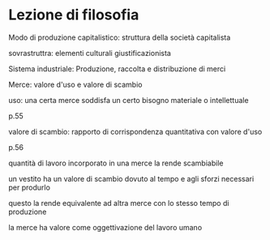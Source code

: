 # Lezione di filosofia

Modo di produzione capitalistico: struttura della società capitalista

sovrastruttra: elementi culturali giustificazionista


Sistema industriale:
Produzione, raccolta e distribuzione di merci


Merce: valore d'uso e valore di scambio

uso: una certa merce soddisfa un certo bisogno materiale o intellettuale

p.55

valore di scambio: rapporto di corrispondenza quantitativa con valore d'uso

p.56

quantità di lavoro incorporato in una merce la rende scambiabile

un vestito ha un valore di scambio dovuto al tempo e agli sforzi necessari per produrlo

questo la rende equivalente ad altra merce con lo stesso tempo di produzione

la merce ha valore come oggettivazione del lavoro umano

<!--stackedit_data:
eyJoaXN0b3J5IjpbLTE3MjM5MjgzMDZdfQ==
-->